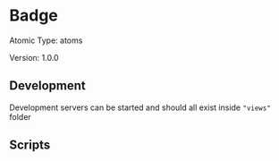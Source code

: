# Badge

Atomic Type: atoms

Version: 1.0.0

## Development

Development servers can be started and should all exist inside `"views"` folder

## Scripts
